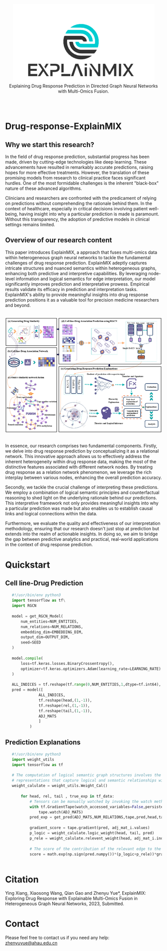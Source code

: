<div align="center">
  <img src="https://github.com/Xiang010Ying/Drug-response-ExplainMIX/blob/main/picture/explainMIX_logo.png" alt="avatar">
</div>
<center>  Explaining Drug Response Prediction in Directed Graph Neural Networks with Multi-Omics Fusion. </center>  

<br/><br/>

# Drug-response-ExplainMIX
## Why we start this research?
In the field of drug response prediction, substantial progress has been made, driven by cutting-edge technologies like deep learning. These advancements have resulted in remarkably accurate predictions, raising hopes for more effective treatments. However, the translation of these promising models from research to clinical practice faces significant hurdles. One of the most formidable challenges is the inherent "black-box" nature of these advanced algorithms.

Clinicians and researchers are confronted with the predicament of relying on predictions without comprehending the rationale behind them. In the context of healthcare, especially in critical decisions involving patient well-being, having insight into why a particular prediction is made is paramount. Without this transparency, the adoption of predictive models in clinical settings remains limited.
## Overview of our research content
This paper introduces ExplainMIX, a approach that fuses multi-omics data within heterogeneous graph neural networks to tackle the fundamental challenges of drug response prediction. ExplainMIX adeptly captures intricate structures and nuanced semantics within heterogeneous graphs, enhancing both predictive and interpretive capabilities. By leveraging node-level information and logical semantics for edge interpretation, our model significantly improves prediction and interpretative prowess. Empirical results validate its efficacy in prediction and interpretation tasks. ExplainMIX's ability to provide meaningful insights into drug response prediction positions it as a valuable tool for precision medicine researchers and beyond.

<br/>
<div align="center">
  <img src="https://github.com/Xiang010Ying/Drug-response-ExplainMIX/blob/main/picture/overview_img.png" alt="avatar">
</div>
<br/>

In essence, our research comprises two fundamental components. Firstly, we delve into drug response prediction by conceptualizing it as a relational network. This innovative approach allows us to effectively address the inherent heterogeneity within drug response data, making the most of the distinctive features associated with different network nodes. By treating drug response as a relation network phenomenon, we leverage the rich interplay between various nodes, enhancing the overall prediction accuracy.

Secondly, we tackle the crucial challenge of interpreting these predictions. We employ a combination of logical semantic principles and counterfactual reasoning to shed light on the underlying rationale behind our predictions. This interpretive framework not only provides meaningful insights into why a particular prediction was made but also enables us to establish causal links and logical connections within the data.

Furthermore, we evaluate the quality and effectiveness of our interpretation methodology, ensuring that our research doesn't just stop at prediction but extends into the realm of actionable insights. In doing so, we aim to bridge the gap between predictive analytics and practical, real-world applications in the context of drug response prediction.


# Quickstart
## Cell line-Drug Prediction
 ```python
    #!/usr/bin/env python3
    import tensorflow as tf\
    import RGCN

    model = get_RGCN_Model(
        num_entities=NUM_ENTITIES,
        num_relations=NUM_RELATIONS,
        embedding_dim=EMBEDDING_DIM,
        output_dim=OUTPUT_DIM,
        seed=SEED
    )

    model.compile(
        loss=tf.keras.losses.BinaryCrossentropy(),
        optimizer=tf.keras.optimizers.Adam(learning_rate=LEARNING_RATE)
    )

    ALL_INDICES = tf.reshape(tf.range(0,NUM_ENTITIES,1,dtype=tf.int64), (1,-1))
    pred = model([
                ALL_INDICES,
                tf.reshape(head,(1,-1)),
                tf.reshape(rel,(1,-1)),
                tf.reshape(tail,(1,-1)),
                ADJ_MATS
                ]
            )
```


## Prediction Explanations
 ```python
    #!/usr/bin/env python3
    import weight_utils
    import tensorflow as tf

    # The computation of logical semantic graph structures involves the generation and analysis of graph-like
    # representations that capture logical and semantic relationships within data.
    weight_calulate = weight_utils.Weight_Cal()

        for head, rel, tail , true_exp in tf_data:
            # Tensors can be manually watched by invoking the watch method on this context manager.
            with tf.GradientTape(watch_accessed_variables=False,persistent=True) as tape:
                tape.watch(ADJ_MATS)
            pred_exp = get_pred(ADJ_MATS,NUM_RELATIONS,tape,pred,head,tail,TOP_K)

            gradient_score = tape.gradient(pred, adj_mat_i.values)
            p_logic = weight_calulate.logic_weight(head, tail, pred)
            p_rele = weight_calulate.relevent_weight(head, adj_mat_i.indices[a[0], 2]) 

            # The score of the contribution of the relevant edge to the predicted outcome of the interpreted edge   
            score = math.exp(np.sign(pred.numpy())*(p_logic+p_rele))*gradient_score[a][0]



```

# Citation
Ying Xiang, Xiaosong Wang, Qian Gao and Zhenyu Yue*, ExplainMIX: Exploring Drug Response with Explainable Multi-Omics Fusion in Heterogeneous Graph Neural Networks, 2023, Submitted.

# Contact
Please feel free to contact us if you need any help: zhenyuyue@ahau.edu.cn

